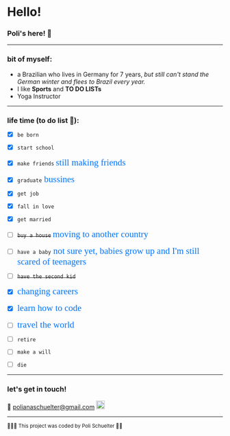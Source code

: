 
# Hello!

### Poli's here! 💛



---
### bit of myself:
- a Brazilian who lives in Germany for 7 years, _but still can't stand the German winter and flees to Brazil every year._
- I like **Sports** and **TO DO LISTs**
- Yoga Instructor

---
### life time (to do list 🤭):






- [x] `be born`
- [x] `start school`
- [x] `make friends` <span style="color:#0275FF; font-family: 'Brush Script MT'; font-size:1.5em; "> still  making friends</span>
- [x] `graduate`<span style="color:#0275FF; font-family: 'Brush Script MT'; font-size:1.5em;"> bussines </span>
- [x] `get job` 
- [x] `fall in love`
- [x] `get married`
- [ ] ~~`buy a house`~~ <span style="color:#0275FF; font-family: 'Brush Script MT'; font-size:1.5em;"> moving to another country </span>
- [ ] `have a baby`<span style="color:#0275FF; font-family: 'Brush Script MT'; font-size:1.5em;">   not sure yet, babies grow up and I'm still scared of teenagers </span>
- [ ] ~~`have the second kid`~~
- [x] <span style="color:#0275FF; font-family: 'Brush Script MT'; font-size:1.5em;">changing careers </span>
- [x] <span style="color:#0275FF; font-family: 'Brush Script MT'; font-size:1.5em;">learn how to code</span>
- [ ] <span style="color:#0275FF; font-family: 'Brush Script MT'; font-size:1.5em;">travel the world</span>
- [ ] `retire`
- [ ] `make a will`
- [ ] `die`




---
### let's get in touch!

📧  polianaschuelter@gmail.com
[<img src="/images/instagram.avif" alt="drawing" width="20"/> ](https://www.instagram.com/polischuelter/)
 




---
<sup> 🧘🏼‍♀️ This project was coded by Poli Schuelter 👩‍💻 </sup>

